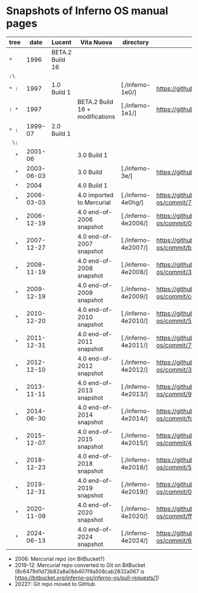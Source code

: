 <!--
  README.md - Overview of the inferno-manpages.git archive

  Copyright (C) 2025  Luke T. Shumaker <lukeshu@lukeshu.com>
  SPDX-License-Identifier: MIT
 -->
# Snapshots of Inferno OS manual pages

| tree  | date       | Lucent          | Vita Nuova                      | directory           | source                                                                                   |
|-------|------------|-----------------|---------------------------------|---------------------|------------------------------------------------------------------------------------------|
| `*  ` | 1996       | BETA.2 Build 16 |                                 |                     |                                                                                          |
| `:\ ` |            |                 |                                 |                     |                                                                                          |
| `* :` | 1997       | 1.0 Build 1     |                                 | [./inferno-1e0/]    | https://github.com/inferno-os/inferno-1e0                                                |
| `: *` | 1997       |                 | BETA.2 Build 16 + modifications | [./inferno-1e1/]    | https://github.com/inferno-os/inferno-1e1                                                |
| `* :` | 1999-07    | 2.0 Build 1     |                                 |                     |                                                                                          |
| ` \:` |            |                 |                                 |                     |                                                                                          |
| `  *` | 2001-06    |                 | 3.0 Build 1                     |                     |                                                                                          |
| `  *` | 2003-06-03 |                 | 3.0 Build <last>                | [./inferno-3e/]     | https://github.com/inferno-os/inferno-3e                                                 |
| `  *` | 2004       |                 | 4.0 Build 1                     |                     |                                                                                          |
| `  *` | 2006-03-03 |                 | 4.0 imported to Mercurial       | [./inferno-4e0hg/]  | https://github.com/inferno-os/inferno-os/commit/74a4d8c26dd3c1e9febcb717cfd6cb6512991a7a |
| `  *` | 2006-12-19 |                 | 4.0 end-of-2006 snapshot        | [./inferno-4e2006/] | https://github.com/inferno-os/inferno-os/commit/0e96539ff7cff23233d3f0a64bb285b385a3a1f4 |
| `  *` | 2007-12-27 |                 | 4.0 end-of-2007 snapshot        | [./inferno-4e2007/] | https://github.com/inferno-os/inferno-os/commit/b43c1ca5eb5fc65b93ae935a568432712797b049 |
| `  *` | 2008-11-19 |                 | 4.0 end-of-2008 snapshot        | [./inferno-4e2008/] | https://github.com/inferno-os/inferno-os/commit/35da2feea738176e4f6e98e412f28e4fdb79ceac |
| `  *` | 2009-12-19 |                 | 4.0 end-of-2009 snapshot        | [./inferno-4e2009/] | https://github.com/inferno-os/inferno-os/commit/cc8204a326b4d4f4213a28c97130677a829e4091 |
| `  *` | 2010-12-20 |                 | 4.0 end-of-2010 snapshot        | [./inferno-4e2010/] | https://github.com/inferno-os/inferno-os/commit/52f16d1848f6b09be704656b278eb3dba30416bd |
| `  *` | 2011-12-31 |                 | 4.0 end-of-2011 snapshot        | [./inferno-4e2011/] | https://github.com/inferno-os/inferno-os/commit/70847ce7c3d2ee9800014eb328f362b8e335ac76 |
| `  *` | 2012-12-10 |                 | 4.0 end-of-2012 snapshot        | [./inferno-4e2012/] | https://github.com/inferno-os/inferno-os/commit/35d297e4cdffea9f5d876142dcc5cd9b59d66622 |
| `  *` | 2013-11-11 |                 | 4.0 end-of-2013 snapshot        | [./inferno-4e2013/] | https://github.com/inferno-os/inferno-os/commit/9289f13ae7ef1f735ad9146de7b73c75425d9cb6 |
| `  *` | 2014-06-30 |                 | 4.0 end-of-2014 snapshot        | [./inferno-4e2014/] | https://github.com/inferno-os/inferno-os/commit/fd3db37e4301445f112600ce4041a1a99a563d36 |
| `  *` | 2015-12-07 |                 | 4.0 end-of-2015 snapshot        | [./inferno-4e2015/] | https://github.com/inferno-os/inferno-os/commit/4967dadcdf358bb3b8237f5a877490b87d3d2b8a |
| `  *` | 2018-12-23 |                 | 4.0 end-of-2018 snapshot        | [./inferno-4e2018/] | https://github.com/inferno-os/inferno-os/commit/55520626f59983d296c98c008af92f7c5c27bf5f |
| `  *` | 2019-12-31 |                 | 4.0 end-of-2019 snapshot        | [./inferno-4e2019/] | https://github.com/inferno-os/inferno-os/commit/012b00b7e47ed291b1f2ab07745f5a53db357c91 |
| `  *` | 2020-11-09 |                 | 4.0 end-of-2020 snapshot        | [./inferno-4e2020/] | https://github.com/inferno-os/inferno-os/commit/ff5ab8e7bad9f4c04b5d06dbc4290fe0f43c4467 |
| `  *` | 2024-06-13 |                 | 4.0 end-of-2024 snapshot        | [./inferno-4e2024/] | https://github.com/inferno-os/inferno-os/commit/67e70befb2ad0058fd7894be34c492ddb6d09988 |

- 2006: Mercurial repo (on BitBucket?)
- 2019-12: Mercurial repo converted to Git on BitBucket (8c6479d1d73b82a8a0bb407f9a508cab2832a067 is https://bitbucket.org/inferno-os/inferno-os/pull-requests/1)
- 2022?: Git repo moved to GitHub
